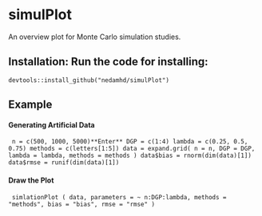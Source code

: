 # simulPlot
An overview plot for Monte Carlo simulation studies.
## Installation: Run the code for installing:
`devtools::install_github("nedamhd/simulPlot")`

## Example
#### Generating Artificial Data
` n = c(500, 1000, 5000)**Enter**
 DGP = c(1:4)
 lambda = c(0.25, 0.5, 0.75)
 methods = c(letters[1:5])
 data = expand.grid(
      n = n,
      DGP = DGP,
      lambda = lambda,
     methods = methods
   )
  data$bias = rnorm(dim(data)[1])
  data$rmse = runif(dim(data)[1])`
  #### Draw the Plot
 ` simlationPlot (
    data,
    parameters = ~ n:DGP:lambda,
   methods = "methods",
    bias = "bias",
    rmse = "rmse"
  )`

